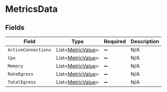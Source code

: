 # MetricsData


## Fields

| Field                                                   | Type                                                    | Required                                                | Description                                             |
| ------------------------------------------------------- | ------------------------------------------------------- | ------------------------------------------------------- | ------------------------------------------------------- |
| `ActiveConnections`                                     | List<[MetricValue](../../Models/Shared/MetricValue.md)> | :heavy_minus_sign:                                      | N/A                                                     |
| `Cpu`                                                   | List<[MetricValue](../../Models/Shared/MetricValue.md)> | :heavy_minus_sign:                                      | N/A                                                     |
| `Memory`                                                | List<[MetricValue](../../Models/Shared/MetricValue.md)> | :heavy_minus_sign:                                      | N/A                                                     |
| `RateEgress`                                            | List<[MetricValue](../../Models/Shared/MetricValue.md)> | :heavy_minus_sign:                                      | N/A                                                     |
| `TotalEgress`                                           | List<[MetricValue](../../Models/Shared/MetricValue.md)> | :heavy_minus_sign:                                      | N/A                                                     |